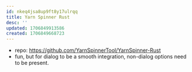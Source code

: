 ```yaml
---
id: nkeq4jsa8up9ft8y17ulrqq
title: Yarn Spinner Rust
desc: ''
updated: 1706849913586
created: 1706849668723
---
```


- repo:  https://github.com/YarnSpinnerTool/YarnSpinner-Rust
- fun, but for dialog to be a smooth integration, non-dialog options need to be present.